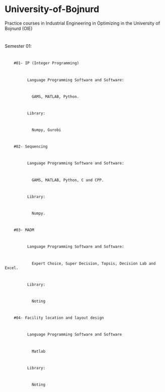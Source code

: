 # University-of-Bojnurd
Practice courses in Industrial Engineering in Optimizing in the University of Bojnurd (OIE)

#
Semester 01:
#
        #01- IP (Integer Programming) 
#        
              Language Programming Software and Software:
#             
                GAMS, MATLAB, Python.
#                
              Library:
#
                Numpy, Gurobi
#     
        #02- Sequencing
#             
              Language Programming Software and Software:
#               
                GAMS, MATLAB, Python, C and CPP.
#              
              Library:
#               
                Numpy.
#       
        #03- MADM
#              
              Language Programming Software and Software:
#               
                Expert Choice, Super Decision, Topsis, Decision Lab and Excel.
#             
              Library:
#               
                Noting
#
        #04- Facility location and layout design
#
              Language Programming Software and Software
#
                Matlab
#
              Library:
#
                Noting
               
            
